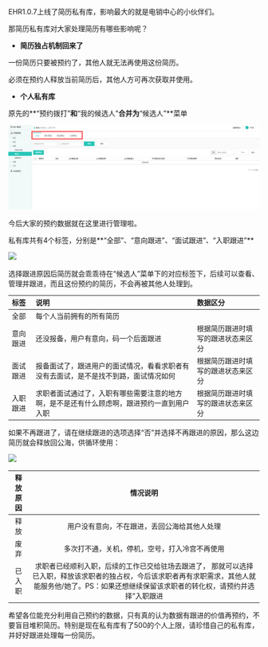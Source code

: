 EHR1.0.7上线了简历私有库，影响最大的就是电销中心的小伙伴们。

那简历私有库对大家处理简历有哪些影响呢？

* **简历独占机制回来了**

一份简历只要被预约了，其他人就无法再使用这份简历。

必须在预约人释放当前简历后，其他人方可再次获取并使用。

* **个人私有库**

原先的**“预约拨打”**和**“我的候选人”**合并为**“候选人”**菜单

![](/assets/image.png!thumbnail)

今后大家的预约数据就在这里进行管理啦。

私有库共有4个标签，分别是**“全部”、“意向跟进”、“面试跟进”、“入职跟进”**

![](https://images-cdn.shimo.im/y3tjdDL3dFAqMCfS/image.png!thumbnail)

选择跟进原因后简历就会乖乖待在“候选人”菜单下的对应标签下，后续可以查看、管理并跟进，而且这份预约的简历，不会再被其他人处理到。

| 标签 | 说明 | 数据区分 |
| :--- | :--- | :--- |
| 全部 | 每个人当前拥有的所有简历 |  |
| 意向跟进 | 还没报备，用户有意向，码一个后面跟进 | 根据简历跟进时填写的跟进状态来区分 |
| 面试跟进 | 报备面试了，跟进用户的面试情况，看看求职者有没有去面试，是不是找不到路，面试情况如何 | 根据简历跟进时填写的跟进状态来区分 |
| 入职跟进 | 求职者面试通过了，入职有哪些需要注意的地方啊，是不是还有什么顾虑啊，跟进预约一直到用户入职 | 根据简历跟进时填写的跟进状态来区分 |

如果不再跟进了，请在继续跟进的选项选择“否”并选择不再跟进的原因，那么这边简历就会释放回公海，供循环使用：

![](https://images-cdn.shimo.im/qAhf7xncszYggFBt/image.png!thumbnail)

| 释放原因 | 情况说明 |
| :---: | :---: |
| 释放 | 用户没有意向，不在跟进，丢回公海给其他人处理 |
| 废弃 | 多次打不通，关机，停机，空号，打入冷宫不再使用 |
| 已入职 | 求职者已经顺利入职，后续的工作已交给驻场去跟进了，            那就可以选择已入职，释放该求职者的独占权，今后该求职者再有求职需求，其他人就能服务他/她了。PS：如果还想继续保留该求职者的转化权，请预约并选择“入职跟进 |

希望各位能充分利用自己预约的数据，只有真的认为数据有跟进的价值再预约，不要盲目堆积简历。特别是现在私有库有了500的个人上限，请珍惜自己的私有库，并好好跟进处理每一份简历。

